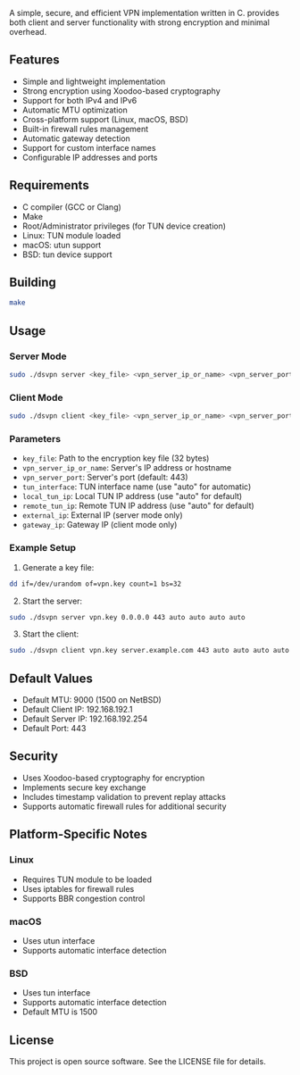 
A simple, secure, and efficient VPN implementation written in C.  provides both client and server functionality with strong encryption and minimal overhead.

## Features

- Simple and lightweight implementation
- Strong encryption using Xoodoo-based cryptography
- Support for both IPv4 and IPv6
- Automatic MTU optimization
- Cross-platform support (Linux, macOS, BSD)
- Built-in firewall rules management
- Automatic gateway detection
- Support for custom interface names
- Configurable IP addresses and ports

## Requirements

- C compiler (GCC or Clang)
- Make
- Root/Administrator privileges (for TUN device creation)
- Linux: TUN module loaded
- macOS: utun support
- BSD: tun device support

## Building

```bash
make
```

## Usage

### Server Mode

```bash
sudo ./dsvpn server <key_file> <vpn_server_ip_or_name> <vpn_server_port> <tun_interface> <local_tun_ip> <remote_tun_ip> <external_ip>
```

### Client Mode

```bash
sudo ./dsvpn client <key_file> <vpn_server_ip_or_name> <vpn_server_port> <tun_interface> <local_tun_ip> <remote_tun_ip> <gateway_ip>
```

### Parameters

- `key_file`: Path to the encryption key file (32 bytes)
- `vpn_server_ip_or_name`: Server's IP address or hostname
- `vpn_server_port`: Server's port (default: 443)
- `tun_interface`: TUN interface name (use "auto" for automatic)
- `local_tun_ip`: Local TUN IP address (use "auto" for default)
- `remote_tun_ip`: Remote TUN IP address (use "auto" for default)
- `external_ip`: External IP (server mode only)
- `gateway_ip`: Gateway IP (client mode only)

### Example Setup

1. Generate a key file:
```bash
dd if=/dev/urandom of=vpn.key count=1 bs=32
```

2. Start the server:
```bash
sudo ./dsvpn server vpn.key 0.0.0.0 443 auto auto auto auto
```

3. Start the client:
```bash
sudo ./dsvpn client vpn.key server.example.com 443 auto auto auto auto
```

## Default Values

- Default MTU: 9000 (1500 on NetBSD)
- Default Client IP: 192.168.192.1
- Default Server IP: 192.168.192.254
- Default Port: 443

## Security

- Uses Xoodoo-based cryptography for encryption
- Implements secure key exchange
- Includes timestamp validation to prevent replay attacks
- Supports automatic firewall rules for additional security

## Platform-Specific Notes

### Linux
- Requires TUN module to be loaded
- Uses iptables for firewall rules
- Supports BBR congestion control

### macOS
- Uses utun interface
- Supports automatic interface detection

### BSD
- Uses tun interface
- Supports automatic interface detection
- Default MTU is 1500

## License

This project is open source software. See the LICENSE file for details.
